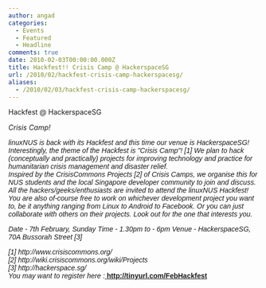 ```yaml
---
author: angad
categories:
  - Events
  - Featured
  - Headline
comments: true
date: 2010-02-03T00:00:00.000Z
title: Hackfest!! Crisis Camp @ HackerspaceSG
url: /2010/02/hackfest-crisis-camp-hackerspacesg/
aliases:
  - /2010/02/03/hackfest-crisis-camp-hackerspacesg/
---
```


Hackfest @ HackerspaceSG

<em>Crisis Camp!</em>
<div><span style="font-family: arial,sans-serif;">
<div><em>linuxNUS is back with its Hackfest and this time our venue is HackerspaceSG! Interestingly, the theme of the Hackfest is "Crisis Camp"! [1] We plan to hack (conceptually and practically) projects for improving technology and practice for humanitarian crisis management and disaster relief. </em></div>
<div><em>
</em></div>
<div><em>Inspired by the CrisisCommons Projects [2] of Crisis Camps, we organise this for NUS students and the local Singapore developer community to join and discuss. </em></div>
<div><em>
</em></div>
<div><em>All the hackers/geeks/enthusiasts are invited to attend the linuxNUS Hackfest!</em></div>
<div><em>You are also of-course free to work on whichever development project you want to, be it anything ranging from Linux to Android to Facebook. Or you can just collaborate with others on their projects. Look out for the one that interests you.

Date - 7th February, Sunday
Time - 1.30pm to - 6pm
Venue - HackerspaceSG, 70A Bussorah Street [3]</em></div>
<div><em>[1] http://www.crisiscommons.org/</em></div>
<div><em>[2] http://wiki.crisiscommons.org/wiki/Projects</em></div>
<div><em>[3] http://hackerspace.sg/</em></div>
<div></div>
<div><em>You may want to register here :<a href="http://tinyurl.com/FebHackfest"> </a></em><a href="http://tinyurl.com/FebHackfest"><strong>http://tinyurl.com/FebHackfest</strong></a></div>
</span></div>
